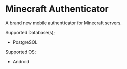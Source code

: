 # Minecraft Authenticator

A brand new mobile authenticator for Minecraft servers.

Supported Database(s);
 * PostgreSQL

Supported OS;
 * Android
